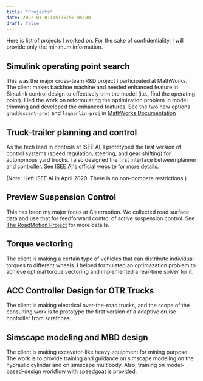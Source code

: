 ```yaml
---
title: "Projects"
date: 2022-01-01T15:35:50-05:00
draft: false
---
```

Here is list of projects I worked on. For the sake of confidentiality, I will provide only the minimum information.

## Simulink operating point search
This was the major cross-team R&D project I participated at MathWorks. The client makes backhoe machine and needed enhanced feature in Simulink control design to effectively trim the model (i.e., find the operating point). I led the work on reformulating the optimization problem in model trimming and developed the enhanced features. See the two new options ```graddescent-proj``` and ```lsqnonlin-proj``` in [MathWorks Documentation](https://www.mathworks.com/help/slcontrol/ug/findopoptions.html)

## Truck-trailer planning and control
As the tech lead in controls at ISEE AI, I prototyped the first version of control systems (speed regulation, steering, and gear shifting) for autonomous yard trucks. I also designed the first interface between planner and controller. See [ISEE AI's official website](https://www.isee.ai) for more details.

(Note: I left ISEE AI in April 2020. There is no non-compete restrictions.)

## Preview Suspension Control
This has been my major focus at Clearmotion. We collected road surface data and use that for feedforward control of active suspension control. See [The RoadMotion Project](https://www.clearmotion.com/roadmotion/) for more details.

## Torque vectoring
The client is making a certain type of vehicles that can distribute individual torques to different wheels. I helped formulated an optimazation problem to achieve optimal torque vectoring and implemented a real-time solver for it.

## ACC Controller Design for OTR Trucks
The client is making electrical over-the-road trucks, and the scope of the consulting work is to prototype the first version of a adaptive cruise controller from scratches.

## Simscape modeling and MBD design
The client is making excavator-like heavy equipment for mining purpose. The work is to provide training and guidance on simscape modeling on the hydraulic cylindar and on simscape multibody. Also, training on model-based-design workflow with speedgoat is provided.